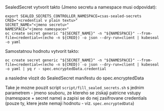 SealedSecret vytvorit takto (Jmeno secretu a namespace musi odpovidat):
```
export SEALED_SECRETS_CONTROLLER_NAMESPACE=csas-sealed-secrets
CRED="<credential v plain textu>"
SECRET_NAME="<jmeno secretu>"
NAMESPACE="<jmeno namespace>"
oc create secret generic "${SECRET_NAME}" -n "${NAMESPACE}" --from-file=credential=<(echo -n ${CRED}) -o json --dry-run=client | kubeseal -o yaml
```

Samostatnou hodnotu vytvorit takto:
```
oc create secret generic "${SECRET_NAME}" -n "${NAMESPACE}" --from-file=credential=<(echo -n ${CRED}) -o json --dry-run=client | kubeseal -o yaml | yq r - spec.encryptedData.credential
```
a nasledne vlozit do SealedSecret manifestu do spec.encryptedData

Take je mozne pouzit script `script/fill_sealed_secrets.sh` s jednim parametrem - jmeno souboru, ze ktereho se ziskaji patricne vstupy (namespace + secret name) a zapisi se do nej zasifrovane credentials (pouze ty, ktere jeste nemaji hodnotu - viz. `spec.encryptedData`)
